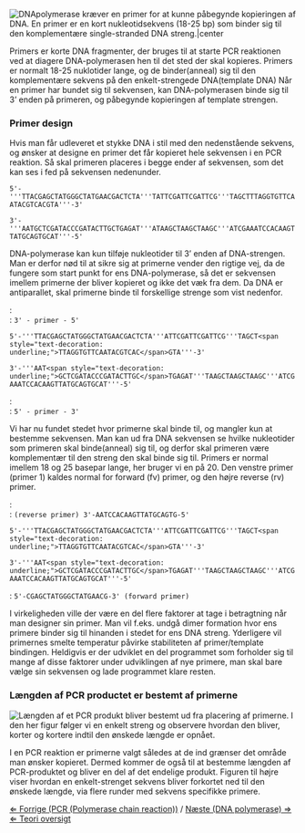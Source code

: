 ![DNApolymerase kræver en primer for at kunne påbegynde kopieringen af DNA. En primer er en kort nukleotidsekvens (18-25 bp) som binder sig til den komplementære single-stranded DNA streng.|center](https://s3-us-west-2.amazonaws.com/labster/wiki/media/Polymerase_dk.jpg "DNApolymerase kræver en primer for at kunne påbegynde kopieringen af DNA. En primer er en kort nukleotidsekvens (18-25 bp) som binder sig til den komplementære single-stranded DNA streng.|center")

Primers er korte DNA fragmenter, der bruges til at starte PCR reaktionen
ved at diagere DNA-polymerasen hen til det sted der skal kopieres.
Primers er normalt 18-25 nuklotider lange, og de binder(anneal) sig til
den komplementære sekvens på den enkelt-strengede DNA(template DNA) Når
en primer har bundet sig til sekvensen, kan DNA-polymerasen binde sig
til 3’ enden på primeren, og påbegynde kopieringen af template strengen.

### Primer design

Hvis man får udleveret et stykke DNA i stil med den nedenstående
sekvens, og ønsker at designe en primer det får kopieret hele sekvensen
i en PCR reaktion. Så skal primeren placeres i begge ender af sekvensen,
som det kan ses i fed på sekvensen nedenunder.

`5'-'''TTACGAGCTATGGGCTATGAACGACTCTA'''TATTCGATTCGATTCG'''TAGCTTTAGGTGTTCAATACGTCACGTA'''-3'`

`3'-'''AATGCTCGATACCCGATACTTGCTGAGAT'''ATAAGCTAAGCTAAGC'''ATCGAAATCCACAAGTTATGCAGTGCAT'''-5'`

DNA-polymerase kan kun tilføje nukleotider til 3’ enden af DNA-strengen.
Man er derfor nød til at sikre sig at primerne vender den rigtige vej,
da de fungere som start punkt for ens DNA-polymerase, så det er
sekvensen imellem primerne der bliver kopieret og ikke det væk fra dem.
Da DNA er antiparallet, skal primerne binde til forskellige strenge som
vist nedenfor.

:   
    :   `3' - primer - 5'`

`5'-'''TTACGAGCTATGGGCTATGAACGACTCTA'''ATTCGATTCGATTCG'''TAGCT<span style="text-decoration: underline;">TTAGGTGTTCAATACGTCAC</span>GTA'''-3'`

`3'-'''AAT<span style="text-decoration: underline;">GCTCGATACCCGATACTTGC</span>TGAGAT'''TAAGCTAAGCTAAGC'''ATCGAAATCCACAAGTTATGCAGTGCAT'''-5'`

:   
    :   `5' - primer - 3'`

Vi har nu fundet stedet hvor primerne skal binde til, og mangler kun at
bestemme sekvensen. Man kan ud fra DNA sekvensen se hvilke nukleotider
som primeren skal binde(anneal) sig til, og derfor skal primeren være
komplementær til den streng den skal binde sig til. Primers er normal
imellem 18 og 25 basepar lange, her bruger vi en på 20. Den venstre
primer (primer 1) kaldes normal for forward (fv) primer, og den højre
reverse (rv) primer.

:   
    :   `(reverse primer) 3'-AATCCACAAGTTATGCAGTG-5'`

`5'-'''TTACGAGCTATGGGCTATGAACGACTCTA'''ATTCGATTCGATTCG'''TAGCT<span style="text-decoration: underline;">TTAGGTGTTCAATACGTCAC</span>GTA'''-3'`

`3'-'''AAT<span style="text-decoration: underline;">GCTCGATACCCGATACTTGC</span>TGAGAT'''TAAGCTAAGCTAAGC'''ATCGAAATCCACAAGTTATGCAGTGCAT'''-5'`

:   `5'-CGAGCTATGGGCTATGAACG-3' (forward primer)`

I virkeligheden ville der være en del flere faktorer at tage i
betragtning når man designer sin primer. Man vil f.eks. undgå dimer
formation hvor ens primere binder sig til hinanden i stedet for ens DNA
streng. Yderligere vil primernes smelte temperatur påvirke stabiliteten
af primer/template bindingen. Heldigvis er der udviklet en del
programmet som forholder sig til mange af disse faktorer under
udviklingen af nye primere, man skal bare vælge sin sekvensen og lade
programmet klare resten.

### Længden af PCR productet er bestemt af primerne

![Længden af et PCR produkt bliver bestemt ud fra placering af primerne. I den her figur følger vi en enkelt streng og observere hvordan den bliver, korter og kortere indtil den ønskede længde er opnået.](https://s3-us-west-2.amazonaws.com/labster/wiki/media/Pcrlength_dk.jpg "Længden af et PCR produkt bliver bestemt ud fra placering af primerne. I den her figur følger vi en enkelt streng og observere hvordan den bliver, korter og kortere indtil den ønskede længde er opnået.")

I en PCR reaktion er primerne valgt således at de ind grænser det område
man ønsker kopieret. Dermed kommer de også til at bestemme længden af
PCR-produktet og bliver en del af det endelige produkt. Figuren til
højre viser hvordan en enkelt-strenget sekvens bliver forkortet ned til
den ønskede længde, via flere runder med sekvens specifikke primere.

[⇐ Forrige (PCR (Polymerase chain reaction))](/wiki/PCR "wikilink") / [ Næste (DNA polymerase) ⇒](/wiki/DNA_polymerase "wikilink")\
[⇐ Teori oversigt ](/wiki/CSI_Casen "wikilink")

